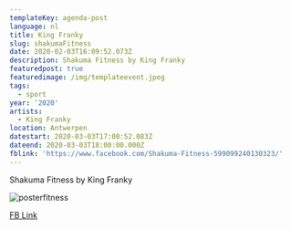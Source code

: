 ```yaml
---
templateKey: agenda-post
language: nl
title: King Franky
slug: shakumaFitness
date: 2020-02-03T16:09:52.073Z
description: Shakuma Fitness by King Franky
featuredpost: true
featuredimage: /img/templateevent.jpeg
tags:
  - sport
year: '2020'
artists:
  - King Franky
location: Antwerpen
datestart: 2020-03-03T17:00:52.083Z
dateend: 2020-03-03T18:00:00.000Z
fblink: 'https://www.facebook.com/Shakuma-Fitness-599099240130323/'
---
```

Shakuma Fitness by King Franky

![posterfitness](/img/templateevent.jpeg "poster fitness")

[FB Link ](https://www.facebook.com/Shakuma-Fitness-599099240130323/)
